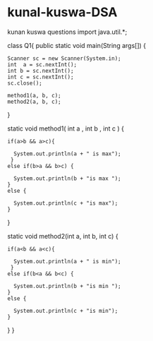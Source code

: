 # kunal-kuswa-DSA
kunan kuswa questions
import java.util.*;

class Q1{
   public static void main(String args[]) {
    
    Scanner sc = new Scanner(System.in);
    int  a = sc.nextInt();
    int b = sc.nextInt();
    int c = sc.nextInt();
    sc.close();

    method1(a, b, c);
    method2(a, b, c);

   }

   static void method1( int a , int b , int c )
   {
     
    if(a>b && a>c){

      System.out.println(a + " is max");
     }
    else if(b>a && b>c) {

      System.out.println(b + "is max ");
    }
    else {

      System.out.println(c + "is max");
    }

   }

  static void method2(int a, int b, int c)
  {

    if(a<b && a<c){

      System.out.println(a + " is min");
     }
    else if(b<a && b<c) {

      System.out.println(b + "is min ");
    }
    else {

      System.out.println(c + "is min");
    }


  } 
}

